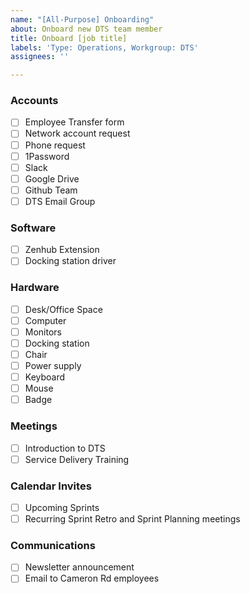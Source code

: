 ```yaml
---
name: "[All-Purpose] Onboarding"
about: Onboard new DTS team member
title: Onboard [job title]
labels: 'Type: Operations, Workgroup: DTS'
assignees: ''

---
```


### Accounts
- [ ] Employee Transfer form
- [ ] Network account request
- [ ] Phone request
- [ ] 1Password
- [ ] Slack
- [ ] Google Drive
- [ ] Github Team
- [ ] DTS Email Group

### Software
- [ ] Zenhub Extension
- [ ] Docking station driver

### Hardware
- [ ] Desk/Office Space
- [ ] Computer
- [ ] Monitors
- [ ] Docking station
- [ ] Chair
- [ ] Power supply
- [ ] Keyboard
- [ ] Mouse
- [ ] Badge

### Meetings
- [ ] Introduction to DTS
- [ ] Service Delivery Training

### Calendar Invites
- [ ] Upcoming Sprints
- [ ] Recurring Sprint Retro and Sprint Planning meetings

### Communications
- [ ] Newsletter announcement
- [ ] Email to Cameron Rd employees
